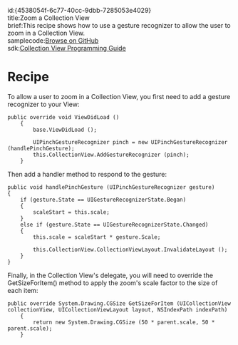 id:{4538054f-6c77-40cc-9dbb-7285053e4029}  
title:Zoom a Collection View  
brief:This recipe shows how to use a gesture recognizer to allow the user to zoom in a Collection View.  
samplecode:[Browse on GitHub](https://github.com/xamarin/recipes/tree/master/ios/content_controls/collection_view/collection_view_zoom)  
sdk:[Collection View Programming Guide](https://developer.apple.com/library/ios/documentation/WindowsViews/Conceptual/CollectionViewPGforIOS/Introduction/Introduction.html)  

<a name="Recipe" class="injected"></a>


# Recipe

To allow a user to zoom in a Collection View, you first need to add a gesture
	recognizer to your View:

```
public override void ViewDidLoad ()
	{
		base.ViewDidLoad ();

		UIPinchGestureRecognizer pinch = new UIPinchGestureRecognizer (handlePinchGesture);
		this.CollectionView.AddGestureRecognizer (pinch);
	}
```

Then add a handler method to respond to the gesture:

```
public void handlePinchGesture (UIPinchGestureRecognizer gesture)
{
	if (gesture.State == UIGestureRecognizerState.Began)
	{
		scaleStart = this.scale;
	}
	else if (gesture.State == UIGestureRecognizerState.Changed)
	{
		this.scale = scaleStart * gesture.Scale;

		this.CollectionView.CollectionViewLayout.InvalidateLayout ();
	}
}
```

Finally, in the Collection View's delegate, you will need to override
	the GetSizeForItem() method to apply the zoom's scale factor to the size of each item:

```
public override System.Drawing.CGSize GetSizeForItem (UICollectionView collectionView, UICollectionViewLayout layout, NSIndexPath indexPath)
	{
		return new System.Drawing.CGSize (50 * parent.scale, 50 * parent.scale);
	}
```
